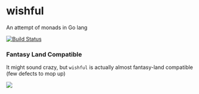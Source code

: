 wishful
=======

An attempt of monads in Go lang

[![Build Status](https://api.travis-ci.org/SimonRichardson/wishful.png?branch=develop)](https://travis-ci.org/SimonRichardson/wishful)

### Fantasy Land Compatible

It might sound crazy, but `wishful` is actually almost fantasy-land
compatible (few defects to mop up)

[
  ![](https://raw.github.com/fantasyland/fantasy-land/master/logo.png)
](https://github.com/fantasyland/fantasy-land)
